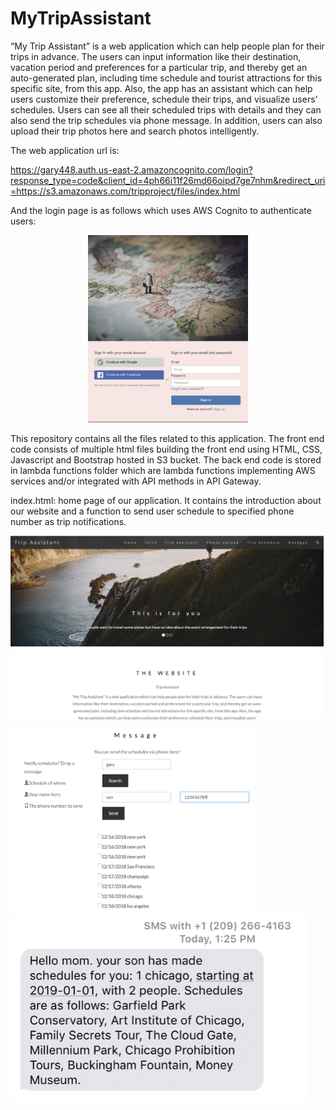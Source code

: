 # MyTripAssistant

“My Trip Assistant” is a web application which can help people plan for their trips in advance. 
The users can input information like their destination, vacation period and preferences for a particular trip, and thereby get an auto-generated plan, including time schedule and tourist attractions for this specific site, from this app. 
Also, the app has an assistant which can help users customize their preference, schedule their trips, and visualize users’ schedules. 
Users can see all their scheduled trips with details and they can also send the trip schedules via phone message. 
In addition, users can also upload their trip photos here and search photos intelligently.

The web application url is:

https://gary448.auth.us-east-2.amazoncognito.com/login?response_type=code&client_id=4ph66i11f26md66oipd7ge7nhm&redirect_uri=https://s3.amazonaws.com/tripproject/files/index.html

And the login page is as follows which uses AWS Cognito to authenticate users:
<p align="center">
  <img height="300" src="https://github.com/lg93112/MyTripAssistant/blob/master/demo%20photo/login.png">
</p>

This repository contains all the files related to this application. The front end code consists of multiple html files building the front end using HTML, CSS, Javascript and Bootstrap hosted in S3 bucket. The back end code is stored in lambda functions folder which are lambda functions implementing AWS services and/or integrated with API methods in API Gateway.

index.html: home page of our application. It contains the introduction about our website and a function to send user schedule to specified phone number as trip notifications.
<p align="left">
  <img height="300" src="https://github.com/lg93112/MyTripAssistant/blob/master/demo%20photo/home.png">
  <img height="300" src="https://github.com/lg93112/MyTripAssistant/blob/master/demo%20photo/userschedule.png">
  <img height="300" src="https://github.com/lg93112/MyTripAssistant/blob/master/demo%20photo/phonemes.png">
</p>

